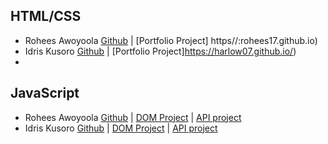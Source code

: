 ## HTML/CSS
* Rohees Awoyoola [Github](https://github.com/Rohees17) | [Portfolio Project] https//:rohees17.github.io)
* Idris Kusoro [Github](https://github.com/Harlow07) | [Portfolio Project]https://harlow07.github.io/)
* 

## JavaScript
* Rohees Awoyoola [Github](https://github.com/Rohees17) | [DOM Project](https://rohees17.github.io/image-slider/) | [API project]()
* Idris Kusoro [Github](https://github.com/Harlow07) | [DOM Project](https://harlow07.github.io/Image-Slider/) | [API project]()
